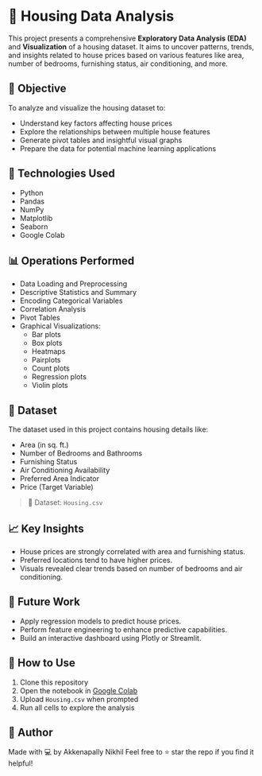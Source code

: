 # 🏡 Housing Data Analysis

This project presents a comprehensive **Exploratory Data Analysis (EDA)** and **Visualization** of a housing dataset. It aims to uncover patterns, trends, and insights related to house prices based on various features like area, number of bedrooms, furnishing status, air conditioning, and more.

## 📌 Objective

To analyze and visualize the housing dataset to:
- Understand key factors affecting house prices
- Explore the relationships between multiple house features
- Generate pivot tables and insightful visual graphs
- Prepare the data for potential machine learning applications

## 🧰 Technologies Used

- Python
- Pandas
- NumPy
- Matplotlib
- Seaborn
- Google Colab

## 📊 Operations Performed

- Data Loading and Preprocessing
- Descriptive Statistics and Summary
- Encoding Categorical Variables
- Correlation Analysis
- Pivot Tables
- Graphical Visualizations:
  - Bar plots
  - Box plots
  - Heatmaps
  - Pairplots
  - Count plots
  - Regression plots
  - Violin plots

## 📁 Dataset

The dataset used in this project contains housing details like:
- Area (in sq. ft.)
- Number of Bedrooms and Bathrooms
- Furnishing Status
- Air Conditioning Availability
- Preferred Area Indicator
- Price (Target Variable)

> 📍 Dataset: `Housing.csv`

## 📈 Key Insights

- House prices are strongly correlated with area and furnishing status.
- Preferred locations tend to have higher prices.
- Visuals revealed clear trends based on number of bedrooms and air conditioning.

## 🚀 Future Work

- Apply regression models to predict house prices.
- Perform feature engineering to enhance predictive capabilities.
- Build an interactive dashboard using Plotly or Streamlit.

## 📎 How to Use

1. Clone this repository
2. Open the notebook in [Google Colab](https://colab.research.google.com/)
3. Upload `Housing.csv` when prompted
4. Run all cells to explore the analysis

## 🙌 Author

Made with 💻 by Akkenapally Nikhil 
Feel free to ⭐ star the repo if you find it helpful!



